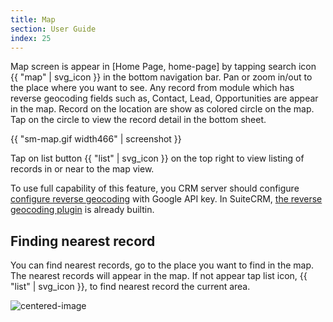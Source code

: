 ```yaml
---
title: Map
section: User Guide
index: 25
---
```


Map screen is appear in [Home Page, home-page] by tapping search icon {{ "map" | svg_icon }} in the bottom navigation bar. Pan or zoom in/out to the place where you want to see. Any record from module which has reverse geocoding fields such as, Contact, Lead, Opportunities are appear in the map. Record on the location are show as colored circle on the map. Tap on the circle to view the record detail in the bottom sheet.


{{ "sm-map.gif width466" | screenshot }}


Tap on list button {{ "list" | svg_icon }} on the top right to view listing of records in or near to the map view.


To use full capability of this feature, you CRM server should configure [configure reverse geocoding](https://www.yathit.com/blogs/5421896338243584-getting-google-maps-in-suitecrm) with Google API key. In SuiteCRM, [the reverse geocoding plugin](http://www.jjwdesign.com/google-maps-for-sugarcrm/) is already builtin.

## Finding nearest record

You can find nearest records, go to the place you want to find in the map. The nearest records will appear in the map. If not appear tap list icon, {{ "list" | svg_icon }}, to find nearest record the current area. 

![centered-image](https://yathit-assets.storage.googleapis.com/screenshot/sm-maps-with-nearest-recrod.png)
